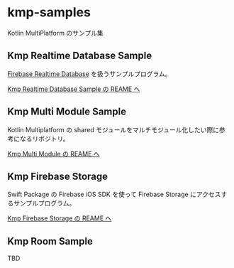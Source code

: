 # kmp-samples

Kotlin MultiPlatform のサンプル集  


## Kmp Realtime Database Sample

[Firebase Realtime Database](https://firebase.google.com/docs/database?hl=ja) を扱うサンプルプログラム。  

[Kmp Realtime Database Sample の REAME へ](./KmpRealtimeDatabaseSample/README.md)


## Kmp Multi Module Sample

Kotlin Multiplatform の shared モジュールをマルチモジュール化したい際に参考になるリポジトリ。  

[Kmp Multi Module の REAME へ](./KmpMultiModule/README.md)


## Kmp Firebase Storage

Swift Package の Firebase iOS SDK を使って Firebase Storage にアクセスするサンプルプログラム。  

[Kmp Firebase Storage の REAME へ](./KmpFirebaseStorage/README.md)


## Kmp Room Sample

TBD

